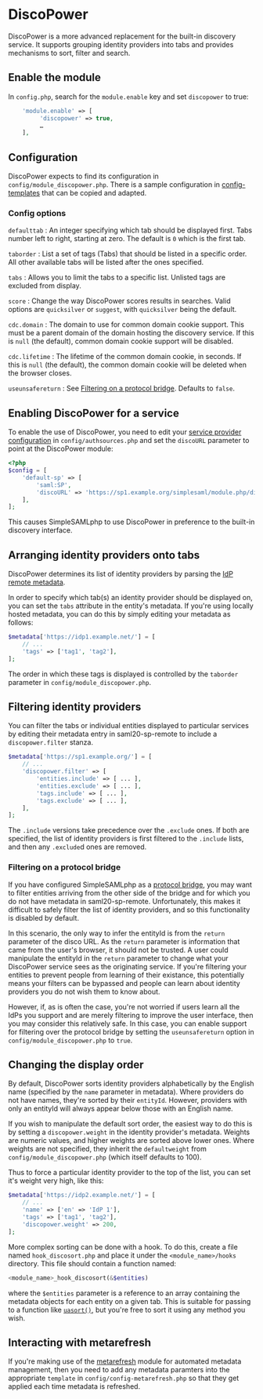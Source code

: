 # DiscoPower

DiscoPower is a more advanced replacement for the built-in discovery service. It supports grouping identity providers into tabs and provides mechanisms to sort, filter and search.

## Enable the module

In `config.php`, search for the `module.enable` key and set `discopower` to true:

```php
    'module.enable' => [
         'discopower' => true,
         …
    ],
```

## Configuration

DiscoPower expects to find its configuration in `config/module_discopower.php`. There is a sample configuration in [config-templates](../config-templates/) that can be copied and adapted.

### Config options

`defaulttab`
:   An integer specifying which tab should be displayed first. Tabs number left to right, starting at zero. The default is `0` which is the first tab.

`taborder`
:   List a set of tags (Tabs) that should be listed in a specific order. All other available tabs will be listed after the ones specified.

`tabs`
:   Allows you to limit the tabs to a specific list. Unlisted tags are excluded from display.

`score`
:   Change the way DiscoPower scores results in searches. Valid options are `quicksilver` or `suggest`, with `quicksilver` being the default.

`cdc.domain`
:   The domain to use for common domain cookie support. This must be a parent domain of the domain hosting the discovery service. If this is `null` (the default), common domain cookie support will be disabled.

`cdc.lifetime`
:   The lifetime of the common domain cookie, in seconds. If this is `null` (the default), the common domain cookie will be deleted when the browser closes.

`useunsafereturn`
:   See [Filtering on a protocol bridge](#filtering-on-a-protocol-bridge). Defaults to `false`.

## Enabling DiscoPower for a service

To enable the use of DiscoPower, you need to edit your [service provider configuration](https://simplesamlphp.org/docs/stable/simplesamlphp-sp) in `config/authsources.php` and set the `discoURL` parameter to point at the DiscoPower module:

```php
<?php
$config = [
    'default-sp' => [
        'saml:SP',
        'discoURL' => 'https://sp1.example.org/simplesaml/module.php/discopower/disco.php',
    ],
];
```

This causes SimpleSAMLphp to use DiscoPower in preference to the built-in discovery interface.

## Arranging identity providers onto tabs

DiscoPower determines its list of identity providers by parsing the [IdP remote metadata](https://simplesamlphp.org/docs/stable/simplesamlphp-reference-idp-remote).

In order to specify which tab(s) an identity provider should be displayed on, you can set the `tabs` attribute in the entity's metadata. If you're using locally hosted metadata, you can do this by simply editing your metadata as follows:

```php
$metadata['https://idp1.example.net/'] = [
    // ...
    'tags' => ['tag1', 'tag2'],
];
```

The order in which these tags is displayed is controlled by the `taborder` parameter in `config/module_discopower.php`.

## Filtering identity providers

You can filter the tabs or individual entities displayed to particular services by editing their metadata entry in saml20-sp-remote to include a `discopower.filter` stanza.

```php
$metadata['https://sp1.example.org/'] = [
    // ...
    'discopower.filter' => [
        'entities.include' => [ ... ],
        'entities.exclude' => [ ... ],
        'tags.include' => [ ... ],
        'tags.exclude' => [ ... ],
    ],
];
```

The `.include` versions take precedence over the `.exclude` ones. If both are specified, the list of identity providers is first filtered to the `.include` lists, and then any `.exclude`d ones are removed.

### Filtering on a protocol bridge

If you have configured SimpleSAMLphp as a [protocol bridge](https://simplesamlphp.org/docs/stable/simplesamlphp-advancedfeatures#section_2), you may want to filter entities arriving from the other side of the bridge and for which you do not have metadata in saml20-sp-remote. Unfortunately, this makes it difficult to safely filter the list of identity providers, and so this functionality is disabled by default.

In this scenario, the only way to infer the entityId is from the `return` parameter of the disco URL.  As the `return` parameter is information that came from the user's browser, it should not be trusted. A user could manipulate the entityId in the `return` parameter to change what your DiscoPower service sees as the originating service. If you're filtering your entities to prevent people from learning of their existance, this potentially means your filters can be bypassed and people can learn about identity providers you do not wish them to know about.

However, if, as is often the case, you're not worried if users learn all the IdPs you support and are merely filtering to improve the user interface, then you may consider this relatively safe. In this case, you can enable support for filtering over the protocol bridge by setting the `useunsafereturn` option in `config/module_discopower.php` to `true`.

## Changing the display order

By default, DiscoPower sorts identity providers alphabetically by the English name (specified by the `name` parameter in metadata). Where providers do not have names, they're sorted by their `entityId`. However, providers with only an entityId will always appear below those with an English name.

If you wish to manipulate the default sort order, the easiest way to do this is by setting a `discopower.weight` in the identity provider's metadata. Weights are numeric values, and higher weights are sorted above lower ones. Where weights are not specified, they inherit the `defaultweight` from `config/module_discopower.php` (which itself defaults to 100).

Thus to force a particular identity provider to the top of the list, you can set it's weight very high, like this:

```php
$metadata['https://idp2.example.net/'] = [
    // ...
    'name' => ['en' => 'IdP 1'],
    'tags' => ['tag1', 'tag2'],
    'discopower.weight' => 200,
];
```

More complex sorting can be done with a hook. To do this, create a file named `hook_discosort.php` and place it under the `<module_name>/hooks` directory. This file should contain a function named:

```php
<module_name>_hook_discosort(&$entities)
```

where the `$entities` parameter is a reference to an array containing the metadata objects for each entity on a given tab. This is suitable for passing to a function like [`uasort()`](https://www.php.net/manual/en/function.uasort.php), but you're free to sort it using any method you wish.

## Interacting with metarefresh

If you're making use of the [metarefresh](https://github.com/simplesamlphp/simplesamlphp-module-metarefresh) module for automated metadata management, then you need to add any metadata paramters into the appropriate `template` in `config/config-metarefresh.php` so that they get applied each time metadata is refreshed.
